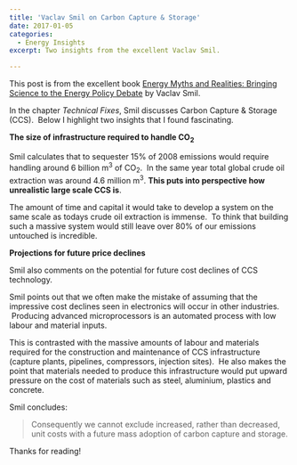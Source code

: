 ```yaml
---
title: 'Vaclav Smil on Carbon Capture & Storage'
date: 2017-01-05
categories:
  - Energy Insights
excerpt: Two insights from the excellent Vaclav Smil.

---
```

This post is from the excellent book <a href="https://www.amazon.com/Energy-Myths-Realities-Bringing-Science/dp/0844743283" data-cke-saved-href="https://www.amazon.com/Energy-Myths-Realities-Bringing-Science/dp/0844743283">Energy Myths and Realities: Bringing Science to the Energy Policy Debate</a> by Vaclav Smil.

In the chapter *Technical Fixes*, Smil discusses Carbon Capture & Storage (CCS).  Below I highlight two insights that I found fascinating.

**The size of infrastructure required to handle CO<sub>2</sub>**

Smil calculates that to sequester 15% of 2008 emissions would require handling around 6 billion m<sup>3</sup> of CO<sub>2</sub>.  In the same year total global crude oil extraction was around 4.6 million m<sup>3</sup>.  **This puts into perspective how unrealistic large scale CCS is**.

The amount of time and capital it would take to develop a system on the same scale as todays crude oil extraction is immense.  To think that building such a massive system would still leave over 80% of our emissions untouched is incredible.

**Projections for future price declines**

Smil also comments on the potential for future cost declines of CCS technology.

Smil points out that we often make the mistake of assuming that the impressive cost declines seen in electronics will occur in other industries.  Producing advanced microprocessors is an automated process with low labour and material inputs.

This is contrasted with the massive amounts of labour and materials required for the construction and maintenance of CCS infrastructure (capture plants, pipelines, compressors, injection sites).  He also makes the point that materials needed to produce this infrastructure would put upward pressure on the cost of materials such as steel, aluminium, plastics and concrete.

Smil concludes:

> Consequently we cannot exclude increased, rather than decreased, unit costs with a future mass adoption of carbon capture and storage.

Thanks for reading!
